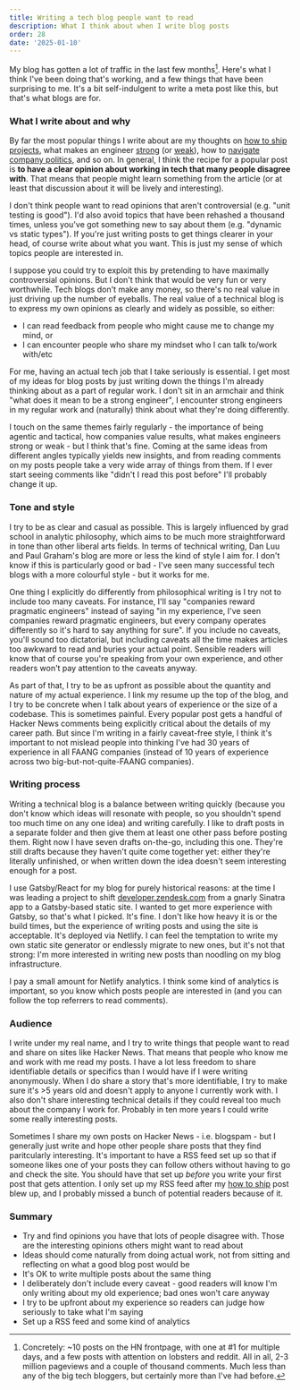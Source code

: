 ```yaml
---
title: Writing a tech blog people want to read
description: What I think about when I write blog posts
order: 28
date: '2025-01-10'
---
```


My blog has gotten a lot of traffic in the last few months[^1]. Here's what I think I've been doing that's working, and a few things that have been surprising to me. It's a bit self-indulgent to write a meta post like this, but that's what blogs are for.

### What I write about and why

By far the most popular things I write about are my thoughts on [how to ship projects](/how-to-ship), what makes an engineer [strong](/what-makes-strong-engineers-strong) (or [weak](/weak-engineers)), how to [navigate](/glue-work-considered-harmful) [company politics](/ratchet-effects), and so on. In general, I think the recipe for a popular post is **to have a clear opinion about working in tech that many people disagree with**. That means that people might learn something from the article (or at least that discussion about it will be lively and interesting).

I don't think people want to read opinions that aren't controversial (e.g. "unit testing is good"). I'd also avoid topics that have been rehashed a thousand times, unless you've got something new to say about them (e.g. "dynamic vs static types"). If you're just writing posts to get things clearer in your head, of course write about what you want. This is just my sense of which topics people are interested in.

I suppose you could try to exploit this by pretending to have maximally controversial opinions. But I don't think that would be very fun or very worthwhile. Tech blogs don't make any money, so there's no real value in just driving up the number of eyeballs. The real value of a technical blog is to express my own opinions as clearly and widely as possible, so either:

- I can read feedback from people who might cause me to change my mind, or
- I can encounter people who share my mindset who I can talk to/work with/etc

For me, having an actual tech job that I take seriously is essential. I get most of my ideas for blog posts by just writing down the things I'm already thinking about as a part of regular work. I don't sit in an armchair and think "what does it mean to be a strong engineer", I encounter strong engineers in my regular work and (naturally) think about what they're doing differently.

I touch on the same themes fairly regularly - the importance of being agentic and tactical, how companies value results, what makes engineers strong or weak - but I think that's fine. Coming at the same ideas from different angles typically yields new insights, and from reading comments on my posts people take a very wide array of things from them. If I ever start seeing comments like "didn't I read this post before" I'll probably change it up.

### Tone and style

I try to be as clear and casual as possible. This is largely influenced by grad school in analytic philosophy, which aims to be much more straightforward in tone than other liberal arts fields. In terms of technical writing, Dan Luu and Paul Graham's blog are more or less the kind of style I aim for. I don't know if this is particularly good or bad - I've seen many successful tech blogs with a more colourful style - but it works for me.

One thing I explicitly do differently from philosophical writing is I try not to include too many caveats. For instance, I'll say "companies reward pragmatic engineers" instead of saying "in my experience, I've seen companies reward pragmatic engineers, but every company operates differently so it's hard to say anything for sure". If you include no caveats, you'll sound too dictatorial, but including caveats all the time makes articles too awkward to read and buries your actual point. Sensible readers will know that of course you're speaking from your own experience, and other readers won't pay attention to the caveats anyway.

As part of that, I try to be as upfront as possible about the quantity and nature of my actual experience. I link my resume up the top of the blog, and I try to be concrete when I talk about years of experience or the size of a codebase. This is sometimes painful. Every popular post gets a handful of Hacker News comments being explicitly critical about the details of my career path. But since I'm writing in a fairly caveat-free style, I think it's important to not mislead people into thinking I've had 30 years of experience in all FAANG companies (instead of 10 years of experience across two big-but-not-quite-FAANG companies).

### Writing process

Writing a technical blog is a balance between writing quickly (because you don't know which ideas will resonate with people, so you shouldn't spend too much time on any one idea) and writing carefully. I like to draft posts in a separate folder and then give them at least one other pass before posting them. Right now I have seven drafts on-the-go, including this one. They're still drafts because they haven't quite come together yet: either they're literally unfinished, or when written down the idea doesn't seem interesting enough for a post.

I use Gatsby/React for my blog for purely historical reasons: at the time I was leading a project to shift [developer.zendesk.com](https://developer.zendesk.com) from a gnarly Sinatra app to a Gatsby-based static site. I wanted to get more experience with Gatsby, so that's what I picked. It's fine. I don't like how heavy it is or the build times, but the experience of writing posts and using the site is acceptable. It's deployed via Netlify. I can feel the temptation to write my own static site generator or endlessly migrate to new ones, but it's not that strong: I'm more interested in writing new posts than noodling on my blog infrastructure.

I pay a small amount for Netlify analytics. I think some kind of analytics is important, so you know which posts people are interested in (and you can follow the top referrers to read comments). 

### Audience

I write under my real name, and I try to write things that people want to read and share on sites like Hacker News. That means that people who know me and work with me read my posts. I have a lot less freedom to share identifiable details or specifics than I would have if I were writing anonymously. When I do share a story that's more identifiable, I try to make sure it's >5 years old and doesn't apply to anyone I currently work with. I also don't share interesting technical details if they could reveal too much about the company I work for. Probably in ten more years I could write some really interesting posts.

Sometimes I share my own posts on Hacker News - i.e. blogspam - but I generally just write and hope other people share posts that they find paritcularly interesting. It's important to have a RSS feed set up so that if someone likes one of your posts they can follow others without having to go and check the site. You should have that set up _before_ you write your first post that gets attention. I only set up my RSS feed after my [how to ship](/how-to-ship) post blew up, and I probably missed a bunch of potential readers because of it.

### Summary

- Try and find opinions you have that lots of people disagree with. Those are the interesting opinions others might want to read about
- Ideas should come naturally from doing actual work, not from sitting and reflecting on what a good blog post would be
- It's OK to write multiple posts about the same thing
- I deliberately don't include every caveat - good readers will know I'm only writing about my old experience; bad ones won't care anyway
- I try to be upfront about my experience so readers can judge how seriously to take what I'm saying
- Set up a RSS feed and some kind of analytics

[^1]: Concretely: ~10 posts on the HN frontpage, with one at #1 for multiple days, and a few posts with attention on lobsters and reddit. All in all, 2-3 million pageviews and a couple of thousand comments. Much less than any of the big tech bloggers, but certainly more than I've had before.